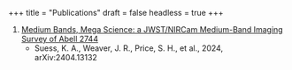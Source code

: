 +++
title = "Publications"
draft = false
headless = true
+++

1. [Medium Bands, Mega Science: a JWST/NIRCam Medium-Band Imaging Survey of Abell 2744](https://arxiv.org/abs/2404.13132)
    - Suess, K. A., Weaver, J. R., Price, S. H., et al., 
        2024, arXiv:2404.13132